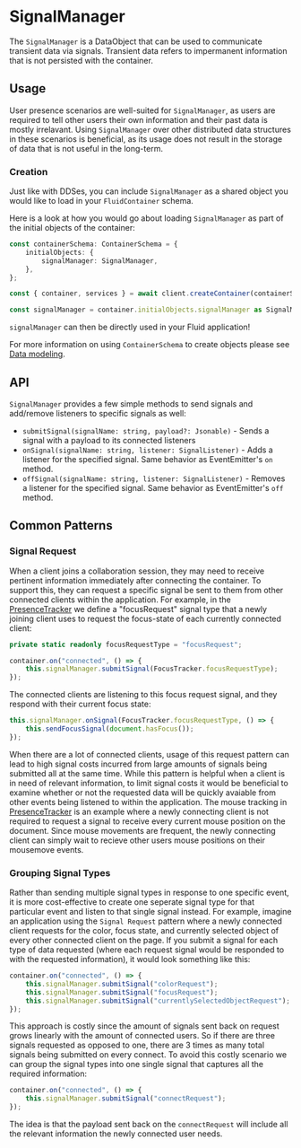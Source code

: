 # SignalManager
The `SignalManager` is a DataObject that can be used to communicate transient data via signals. Transient data refers to impermanent information that is not persisted with the container.

## Usage
User presence scenarios are well-suited for `SignalManager`, as users are required to tell other users their own information and their past data is mostly irrelavant. Using `SignalManager` over other distributed data structures in these scenarios is beneficial, as its usage does not result in the storage of data that is not useful in the long-term.

### Creation
Just like with DDSes, you can include `SignalManager` as a shared object you would like to load in your `FluidContainer` schema.

Here is a look at how you would go about loading `SignalManager` as part of the initial objects of the container:

```typescript
const containerSchema: ContainerSchema = {
    initialObjects: {
        signalManager: SignalManager,
    },
};

const { container, services } = await client.createContainer(containerSchema);

const signalManager = container.initialObjects.signalManager as SignalManager;
```

`signalManager` can then be directly used in your Fluid application!

For more information on using `ContainerSchema` to create objects please see [Data modeling](https://fluidframework.com/docs/build/data-modeling/).

## API
`SignalManager` provides a few simple methods to send signals and add/remove listeners to specific signals as well:
- `submitSignal(signalName: string, payload?: Jsonable)` - Sends a signal with a payload to its connected listeners
- `onSignal(signalName: string, listener: SignalListener)` - Adds a listener for the specified signal. Same behavior as EventEmitter's `on` method.
- `offSignal(signalName: string, listener: SignalListener)` - Removes a listener for the specified signal. Same behavior as EventEmitter's `off` method.

## Common Patterns
### Signal Request
When a client joins a collaboration session, they may need to receive pertinent information immediately after connecting the container.  To support this, they can request a specific signal be sent to them from other connected clients within the application. For example, in the [PresenceTracker](https://github.com/microsoft/FluidFramework/tree/main/examples/data-objects/presence-tracker) we define a "focusRequest" signal type that a newly joining client uses to request the focus-state of each currently connected client:

```typescript
private static readonly focusRequestType = "focusRequest";
```

```typescript
container.on("connected", () => {
    this.signalManager.submitSignal(FocusTracker.focusRequestType);
});
```

The connected clients are listening to this focus request signal, and they respond with their current focus state:

```typescript
this.signalManager.onSignal(FocusTracker.focusRequestType, () => {
    this.sendFocusSignal(document.hasFocus());
});
```
When there are a lot of connected clients, usage of this request pattern can lead to high signal costs incurred from large amounts of signals being submitted all at the same time. While this pattern is helpful when a client is in need of relevant information, to limit signal costs it would be beneficial to examine whether or not the requested data will be quickly avaiable from other events being listened to within the application. The mouse tracking in [PresenceTracker](https://github.com/microsoft/FluidFramework/tree/main/examples/data-objects/presence-tracker) is an example where a newly connecting client is not required to request a signal to receive every current mouse position on the document. Since mouse movements are frequent, the newly connecting client can simply wait to recieve other users mouse positions on their mousemove events.
### Grouping Signal Types
Rather than sending multiple signal types in response to one specific event, it is more cost-effective to create one seperate signal type for that particular event and listen to that single signal instead. For example, imagine an application using the `Signal Request` pattern where a newly connected client requests for the color, focus state, and currently selected object of every other connected client on the page. If you submit a signal for each type of data requested (where each request signal would be responded to with the requested information), it would look something like this:
```typescript
container.on("connected", () => {
    this.signalManager.submitSignal("colorRequest");
    this.signalManager.submitSignal("focusRequest");
    this.signalManager.submitSignal("currentlySelectedObjectRequest");
});
```
This approach is costly since the amount of signals sent back on request grows linearly with the amount of connected users. So if there are three signals requested as opposed to one, there are 3 times as many total signals being submitted on every connect. To avoid this costly scenario we can group the signal types into one single signal that captures all the required information:
```typescript
container.on("connected", () => {
    this.signalManager.submitSignal("connectRequest");
});
```
The idea is that the payload sent back on the `connectRequest` will include all the relevant information the newly connected user needs.


